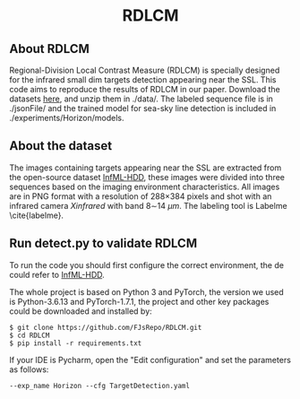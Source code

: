 <div align="center">

# RDLCM
</div>

## About RDLCM
Regional-Division Local Contrast Measure (RDLCM) is specially designed for the infrared small dim targets detection appearing near the SSL.
This code aims to reproduce the results of RDLCM in our paper. Download the datasets [here](https://drive.google.com/file/d/1g9x0jbV7yjp7qeEcxOHHzufkZHCrYk16/view?usp=sharing), 
and unzip them in ./data/. The labeled sequence file is in ./jsonFile/ and the trained model for sea-sky line detection is included in ./experiments/Horizon/models.
 
## About the dataset

The images containing targets appearing near the SSL are extracted from the open-source dataset [InfML-HDD](https://github.com/FJsRepo/InfML-HDD), 
these images were divided into three sequences based on the imaging environment characteristics. 
All images are in PNG format with a resolution of 288$\times$384 pixels and shot with an infrared camera $Xinfrared$ with band 8$\sim$14 $\mu m$. 
The labeling tool is Labelme \cite{labelme}.
## Run detect.py to validate RDLCM
To run the code you should first configure the correct environment, the de could refer to [InfML-HDD](https://github.com/FJsRepo/InfML-HDD).

The whole project is based on Python 3 and PyTorch, the version we used is Python-3.6.13 and PyTorch-1.7.1, 
the project and other key packages could be downloaded and installed by:

```
$ git clone https://github.com/FJsRepo/RDLCM.git
$ cd RDLCM
$ pip install -r requirements.txt
```

If your IDE is Pycharm, open the "Edit configuration" and set the parameters as follows:
```
--exp_name Horizon --cfg TargetDetection.yaml
```


